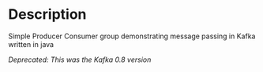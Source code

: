 # Description
Simple Producer Consumer group demonstrating message passing in Kafka written in java

*Deprecated: This was the Kafka 0.8 version*